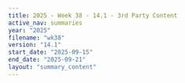 ```yaml
---
title: 2025 - Week 38 - 14.1 - 3rd Party Content
active_nav: summaries
year: "2025"
filename: "wk38"
version: "14.1"
start_date: "2025-09-15"
end_date: "2025-09-21"
layout: "summary_content"
---
```

